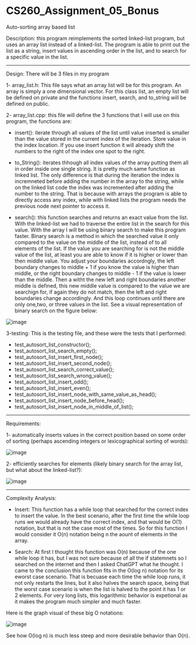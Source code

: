 # CS260_Assignment_05_Bonus
Auto-sorting array based list 

Description: this program reimplements the sorted linked-list program, but uses an array list instead of a linked-list. The program is able to print out the list as a string, insert values in ascending order in the list, and to search for a specific value in the list. 

---------------------------------------------------------------------------------------------------------------------------------------------------------------------------------------------------------------------

Design: There will be 3 files in my program

1- array_list.h: This file says what an array list will be for this program. An array is simply a one dimensional vector. For this class list, an empty list will be defined on private and the functions insert, search, and to_string will be defined on public. 

2- array_list.cpp: this file will define the 3 functions that I will use on this program, the functions are:

- insert(): iterate through all values of the list until value inserted is smaller than the value stored in the current index of the iteration. Store value in the index location. If you use insert function it will already shift the numbers to the right of the index one spot to the right.

- to_String(): iterates thhough all index values of the array putting them all in order inside one single string. It is pretty much same function as linked list. The only difference is that during the iteration the index is incremneted before adding the number in the array to the string, while on the linked list code the index was incremented after adding the number to the string. That is because with arrays the program is able to directly access any index, while with linked lists the program needs the previous node next pointer to access it.

- search(): this function searches and returns an exact value from the list. With the linked-list we had to traverse the entire list in the search for this value. With the array I will be using binary search to make this program faster. Binary search is a method in which the searched value it only compared to the value on the middle of the list, instead of to all elements of the list. If the value you are searching for is not the middle value of the list, at least you are able to know if it is higher or lower than then middle value. You adjust your boundaries accordngly, the left boundary changes to middle + 1 if you know the value is higher than middle, or the right boundary changes to middle - 1 if the value is lower than the middle. Then a witht the new left and right boundaries another middle is defined, this new middle value is compared to the value we are searchign for, if again they do not match, then the left and right boundaries change accordingly. And this loop continues until there are only one,two, or three values in the list. See a visual representation of binary search on the figure below:

![image](https://github.com/dudareolon/CS260_Assignment_05_Bonus/assets/102680672/2586d03b-cc62-438e-8df9-8ab824aabd3a)




3-testing: This is the testing file, and these were the tests that I performed:
- test_autosort_list_constructor();
- test_autosort_list_search_empty();
- test_autosort_list_insert_first_node();
- test_autosort_list_insert_second_node();
- test_autosort_list_search_correct_value();
- test_autosort_list_search_wrong_value();
- test_autosort_list_insert_odd();
- test_autosort_list_insert_even();
- test_autosort_list_insert_node_with_same_value_as_head();
- test_autosort_list_insert_node_before_head();
- test_autosort_list_insert_node_in_middle_of_list();

---------------------------------------------------------------------------------------------------------------------------------------------------------------------------------------------------------------------

Requirements:

1- automatically inserts values in the correct position based on some order of sorting (perhaps ascending integers or lexicographical sorting of words):

![image](https://github.com/dudareolon/CS260_Assignment_05_Bonus/assets/102680672/9432cc21-2a2a-475f-a1e4-d096a6569041)


2- efficiently searches for elements (likely binary search for the array list, but what about the linked-list?):

![image](https://github.com/dudareolon/CS260_Assignment_05_Bonus/assets/102680672/f9118813-cbf6-44dd-a7d2-e2629f674452)


---------------------------------------------------------------------------------------------------------------------------------------------------------------------------------------------------------------------

Complexity Analysis:

- Insert: This function has a while loop that searched for the correct index to insert the value. In the best scenario, after the first time the while loop runs we would already have the correct index, and that would be O(1) notation, but that is not the case most of the times. So for this function I would consider it O(n) notation being n the aount of elements in the array.

- Search: At first I thought this function was O(n) because of the one while loop it has, but I was not sure because of all the if statemnets so I searched on the internet and then I asked ChatGPT what he thought. I came to the conclusion this function fits in the O(log n) notation for its eworst case scenario. That is becuase each time the while loop runs, it not only restarts the lines, but it also halves the search space, being that the worst case scenario is when the list is halved to the point it has 1 or 2 elements. For very long lists, this logarithmic behavior is expetional as it makes the program much simpler and much faster.

Here is the graph visual of these big O notations:

![image](https://github.com/dudareolon/CS260_Assignment_05_Bonus/assets/102680672/860c7def-1137-422d-aef9-703f7c0c34ac)

See how O(log n) is much less steep and more desirable behavior than O(n).

